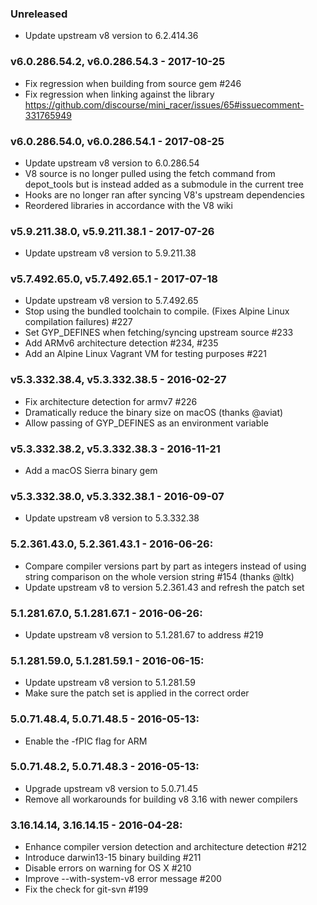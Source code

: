 ### Unreleased

* Update upstream v8 version to 6.2.414.36

### v6.0.286.54.2, v6.0.286.54.3 - 2017-10-25

* Fix regression when building from source gem #246
* Fix regression when linking against the library
  https://github.com/discourse/mini_racer/issues/65#issuecomment-331765949

### v6.0.286.54.0, v6.0.286.54.1 - 2017-08-25

* Update upstream v8 version to 6.0.286.54
* V8 source is no longer pulled using the fetch command from depot_tools but is
  instead added as a submodule in the current tree
* Hooks are no longer ran after syncing V8's upstream dependencies
* Reordered libraries in accordance with the V8 wiki

### v5.9.211.38.0, v5.9.211.38.1 - 2017-07-26

* Update upstream v8 version to 5.9.211.38

### v5.7.492.65.0, v5.7.492.65.1 - 2017-07-18

* Update upstream v8 version to 5.7.492.65
* Stop using the bundled toolchain to compile. (Fixes Alpine Linux compilation
  failures) #227
* Set GYP_DEFINES when fetching/syncing upstream source #233
* Add ARMv6 architecture detection #234, #235
* Add an Alpine Linux Vagrant VM for testing purposes #221

### v5.3.332.38.4, v5.3.332.38.5 - 2016-02-27

* Fix architecture detection for armv7 #226
* Dramatically reduce the binary size on macOS (thanks @aviat)
* Allow passing of GYP_DEFINES as an environment variable

### v5.3.332.38.2, v5.3.332.38.3 - 2016-11-21

* Add a macOS Sierra binary gem

### v5.3.332.38.0, v5.3.332.38.1 - 2016-09-07

* Update upstream v8 version to 5.3.332.38

### 5.2.361.43.0, 5.2.361.43.1 - 2016-06-26:

* Compare compiler versions part by part as integers instead of using string
  comparison on the whole version string #154 (thanks @ltk)
* Update upstream v8 to version 5.2.361.43 and refresh the patch set

### 5.1.281.67.0, 5.1.281.67.1 - 2016-06-26:

* Update upstream v8 version to 5.1.281.67 to address #219

### 5.1.281.59.0, 5.1.281.59.1 - 2016-06-15:

* Update upstream v8 version to 5.1.281.59
* Make sure the patch set is applied in the correct order

### 5.0.71.48.4, 5.0.71.48.5 - 2016-05-13:

* Enable the -fPIC flag for ARM

### 5.0.71.48.2, 5.0.71.48.3 - 2016-05-13:

* Upgrade upstream v8 version to 5.0.71.45
* Remove all workarounds for building v8 3.16 with newer compilers

### 3.16.14.14, 3.16.14.15 - 2016-04-28:

* Enhance compiler version detection and architecture detection #212
* Introduce darwin13-15 binary building #211
* Disable errors on warning for OS X #210
* Improve --with-system-v8 error message #200
* Fix the check for git-svn #199
